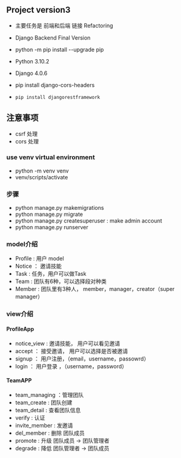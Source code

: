 ## Project version3
- 主要任务是 前端和后端 链接 Refactoring

- Django Backend Final Version

- python -m pip install --upgrade pip

- Python 3.10.2

- Django 4.0.6

- pip install django-cors-headers

- ```py
  pip install djangorestframework
  ```

## 注意事项
- csrf 处理
- cors 处理


### use venv virtual environment
- python -m venv venv
- venv/scripts/activate

### 步骤
- python manage.py makemigrations
- python manage.py migrate
- python manage.py createsuperuser : make admin account
- python manage.py runserver

### model介绍
- Profile : 用户 model
- Notice ： 邀请技能
- Task : 任务，用户可以做Task
- Team : 团队有6种，可以选择段对种类
- Member : 团队里有3种人， member，manager，creator（super manager）

### view介绍

#### ProfileApp
- notice_view : 邀请技能， 用户可以看见邀请
- accept ： 接受邀请， 用户可以选择是否被邀请
- signup ： 用户注册，（email，username，passowrd）
- login ： 用户登录 ，（username，password）

#### TeamAPP
- team_managing ：管理团队
- team_create : 团队创建
- team_detail : 查看团队信息
- verify : 认证
- invite_member : 发邀请
- del_member : 删除 团队成员
- promote : 升级 团队成员 -> 团队管理者
- degrade : 降低 团队管理者 -> 团队成员
